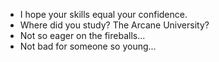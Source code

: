 - I hope your skills equal your confidence.
- Where did you study? The Arcane University?
- Not so eager on the fireballs...
- Not bad for someone so young...
